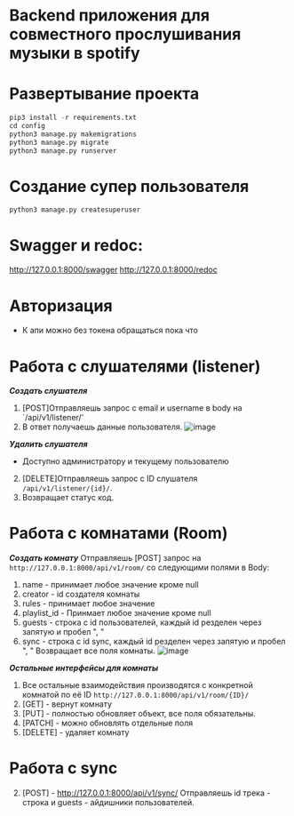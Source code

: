 # Backend приложения для совместного прослушивания музыки в spotify


# Развертывание проекта
``` python
pip3 install -r requirements.txt
cd config
python3 manage.py makemigrations
python3 manage.py migrate
python3 manage.py runserver
```
# Создание супер пользователя
```
python3 manage.py createsuperuser
```


# Swagger и redoc:
http://127.0.0.1:8000/swagger
http://127.0.0.1:8000/redoc


# Авторизация
- К апи можно без токена обращаться пока что

# Работа с слушателями (listener)

***Создать слушателя***
1. [POST]Отправляешь запрос с email и username в body на `/api/v1/listener/'
2. В ответ получаешь данные пользователя. 
![image](https://user-images.githubusercontent.com/74203877/158422848-3637a401-3dd7-47b5-96ff-6716eb6772c1.png)

***Удалить слушателя***
- Доступно администратору и текущему пользователю
2. [DELETE]Отправляешь запрос с ID слушателя `/api/v1/listener/{id}/`.
3. Возвращает статус код.


# Работа с комнатами (Room)

***Создать комнату***
Отправляешь [POST] запрос на `http://127.0.0.1:8000/api/v1/room/` со следующими полями в Body:
1. name - принимает любое значение кроме null
2. creator - id создателя комнаты
3. rules - принимает любое значение
4. playlist_id - Принмает любое значение кроме null
5. guests - строка с id пользователей, каждый id резделен через запятую и пробел ", "
6. sync - строка с id sync, каждый id резделен через запятую и пробел ", "
Возвращает все поля комнаты. 
![image](https://user-images.githubusercontent.com/74203877/158424907-00ba4293-8a21-4acd-a890-74d17a7a8d21.png)

***Остальные интерфейсы для комнаты***

1. Все остальные взаимодействия производятся с конкретной комнатой по её ID `http://127.0.0.1:8000/api/v1/room/{ID}/`
2. [GET] - вернут комнату
3. [PUT] - полностью обновляет объект, все поля обязательны.
4. [PATCH] - можно обновлять отдельные поля
5. [DELETE] - удаляет комнату


# Работа с sync

2. [POST] - http://127.0.0.1:8000/api/v1/sync/  Отправляешь id трека - строка и guests - айдишники пользователей.

